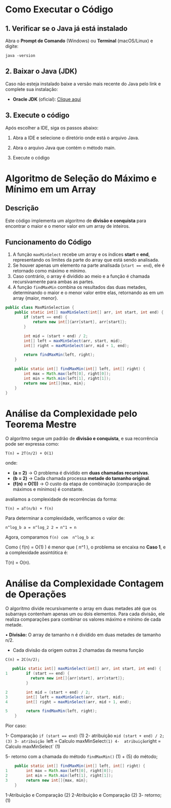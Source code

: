 #  Como Executar o Código

##  1. Verificar se o Java já está instalado  

Abra o **Prompt de Comando** (Windows) ou **Terminal** (macOS/Linux) e digite:  

```
java -version
```


##  2. Baixar o Java (JDK)

Caso não esteja instalado baixe a versão mais recente do Java pelo link e complete sua instalação:

- **Oracle JDK** (oficial): [Clique aqui](https://www.oracle.com/java/technologies/javase-jdk17-downloads.html) 


## 3. Execute o código

Após escolher a IDE, siga os passos abaixo:

1. Abra a IDE e selecione o diretório onde está o arquivo Java.

2. Abra o arquivo Java que contém o método main.

3. Execute o código


# Algoritmo de Seleção do Máximo e Mínimo em um Array

## Descrição
Este código implementa um algoritmo de **divisão e conquista** para encontrar o maior e o menor valor em um array de inteiros.

## Funcionamento do Código

1. A função `maxMinSelect` recebe um array e os índices **start** e **end**, representando os limites da parte do array que está sendo analisada.
2. Se houver apenas um elemento na parte analisada (`start == end`), ele é retornado como máximo e mínimo.
3. Caso contrário, o array é dividido ao meio e a função é chamada recursivamente para ambas as partes.
4. A função `findMaxMin` combina os resultados das duas metades, determinando o maior e o menor valor entre elas, retornando as em um array {maior, menor}.


```java
public class MaxMinSelection {
    public static int[] maxMinSelect(int[] arr, int start, int end) {
        if (start == end) {
            return new int[]{arr[start], arr[start]};
        }

        int mid = (start + end) / 2;
        int[] left = maxMinSelect(arr, start, mid);
        int[] right = maxMinSelect(arr, mid + 1, end);

        return findMaxMin(left, right);
    }

    public static int[] findMaxMin(int[] left, int[] right) {
        int max = Math.max(left[0], right[0]);
        int min = Math.min(left[1], right[1]);
        return new int[]{max, min};
    }
}
```

# **Análise da Complexidade pelo Teorema Mestre**

O algoritmo segue um padrão de **divisão e conquista**, e sua recorrência pode ser expressa como:  

```
T(n) = 2T(n/2) + O(1)
```

onde:  
- **\(a = 2\)** → O problema é dividido em **duas chamadas recursivas**.  
- **\(b = 2\)** → Cada chamada processa **metade do tamanho original**.  
- **\(f(n) = O(1)\)** → O custo da etapa de combinação (comparação de máximos e mínimos) é constante.  

 avaliamos a complexidade de recorrências da forma:  

```
T(n) = aT(n/b) + f(n)
```

Para determinar a complexidade, verificamos o valor de:  

``` 
n^log_b a = n^log_2 2 = n^1 = n
```

Agora, comparamos ``f(n) com  n^log_b a``:  

Como \( f(n) = O(1) \) é menor que \( n^1 \), o problema se encaixa no **Caso 1**, e a complexidade assintótica é:  

T(n) = O(n).

# **Análise da Complexidade Contagem de Operações**

O algoritmo divide recursivamente o array em duas metades até que os subarrays contenham apenas um ou dois elementos. Para cada divisão, ele realiza comparações para combinar os valores máximo e mínimo de cada metade.

• **Divisão:** O array de tamanho n é dividido em duas metades de tamanho n/2.
- Cada divisão da origem outras 2 chamadas da mesma função

```
C(n) = 2C(n/2);
```

``` java
   public static int[] maxMinSelect(int[] arr, int start, int end) {
1        if (start == end) {
           return new int[]{arr[start], arr[start]};
         }

2        int mid = (start + end) / 2;
3        int[] left = maxMinSelect(arr, start, mid);
4        int[] right = maxMinSelect(arr, mid + 1, end);

5        return findMaxMin(left, right);
    }
```

Pior caso:

1- Comparação `if (start == end)` (1)
2- atribuição `mid (start + end) / 2; (3)
3- atribuição `left = Calculo maxMinSelect` (1)
4-  atribuição `right = Calculo maxMinSelect` (1)

5- retorno com a chamada do método `findMaxMin()` (1)  + (5) do método;


```java
    public static int[] findMaxMin(int[] left, int[] right) {
1        int max = Math.max(left[0], right[0]);
2        int min = Math.min(left[1], right[1]);
3        return new int[]{max, min};
    }

```


1-Atribuição e Comparação (2)
2-Atribuição e Comparação  (2)
3- retorno; (1)